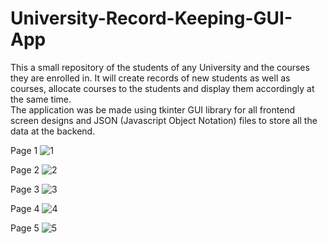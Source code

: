 # University-Record-Keeping-GUI-App
This a small repository of the students of any University and the courses they are enrolled in. It will create records of new students as well as courses, allocate courses to the students and display them accordingly at the same time. 
</br>
The application was be made using tkinter GUI library for all frontend screen designs and JSON (Javascript Object Notation) files to store all the data at the backend.

Page 1
![1](https://user-images.githubusercontent.com/64316945/156989772-96bd4c24-fa03-4938-b919-212ab6ee2e1c.JPG)

Page 2
![2](https://user-images.githubusercontent.com/64316945/156988778-287c32de-1eea-45b1-853b-41a594225537.JPG)

Page 3
![3](https://user-images.githubusercontent.com/64316945/156988779-8cc1a47d-aea2-4b72-a7ec-5f76ddb9463e.JPG)

Page 4
![4](https://user-images.githubusercontent.com/64316945/156988781-36d2dd87-0cb4-4a17-89d6-75e80b61fd6f.JPG)

Page 5
![5](https://user-images.githubusercontent.com/64316945/156988783-5e87263c-98cb-4611-a290-8b06fbd35150.JPG)

